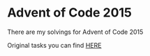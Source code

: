 # Advent of Code 2015

There are my solvings for Advent of Code 2015

Original tasks you can find [HERE](https://adventofcode.com/2015)
